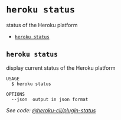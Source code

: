 `heroku status`
===============

status of the Heroku platform

* [`heroku status`](#heroku-status)

## `heroku status`

display current status of the Heroku platform

```
USAGE
  $ heroku status

OPTIONS
  --json  output in json format
```

_See code: [@heroku-cli/plugin-status](https://github.com/heroku/cli/blob/v7.19.0/packages/status/src/commands/status.ts)_
